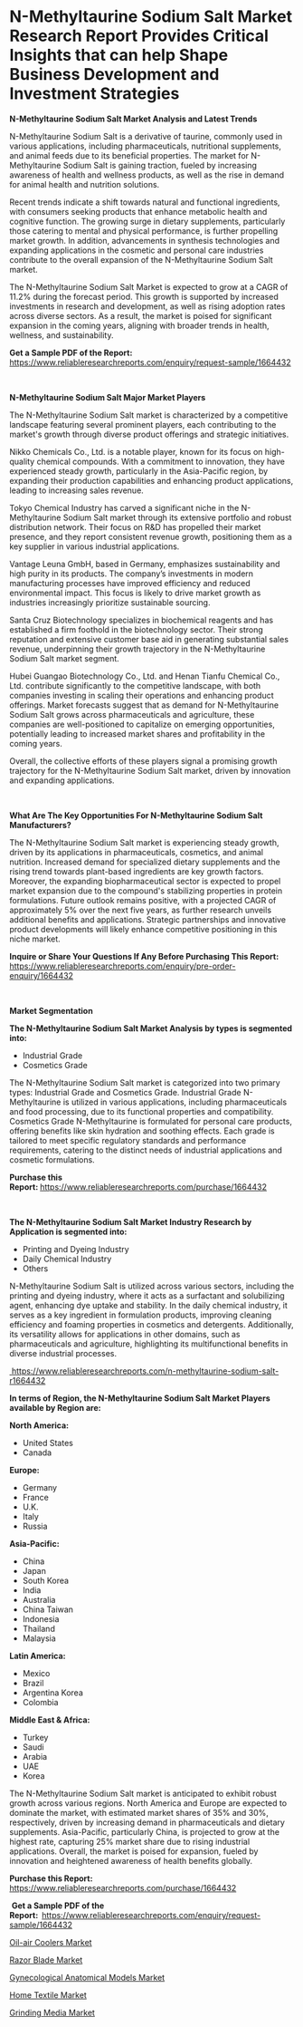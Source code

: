 <p><h1>N-Methyltaurine Sodium Salt Market Research Report Provides Critical Insights that can help Shape Business Development and Investment Strategies</h1></p><p><strong>N-Methyltaurine Sodium Salt Market Analysis and Latest Trends</strong></p>
<p><p>N-Methyltaurine Sodium Salt is a derivative of taurine, commonly used in various applications, including pharmaceuticals, nutritional supplements, and animal feeds due to its beneficial properties. The market for N-Methyltaurine Sodium Salt is gaining traction, fueled by increasing awareness of health and wellness products, as well as the rise in demand for animal health and nutrition solutions. </p><p>Recent trends indicate a shift towards natural and functional ingredients, with consumers seeking products that enhance metabolic health and cognitive function. The growing surge in dietary supplements, particularly those catering to mental and physical performance, is further propelling market growth. In addition, advancements in synthesis technologies and expanding applications in the cosmetic and personal care industries contribute to the overall expansion of the N-Methyltaurine Sodium Salt market.</p><p>The N-Methyltaurine Sodium Salt Market is expected to grow at a CAGR of 11.2% during the forecast period. This growth is supported by increased investments in research and development, as well as rising adoption rates across diverse sectors. As a result, the market is poised for significant expansion in the coming years, aligning with broader trends in health, wellness, and sustainability.</p></p>
<p><strong>Get a Sample PDF of the Report:&nbsp;</strong> <a href="https://www.reliableresearchreports.com/enquiry/request-sample/1664432?utm_campaign=24&utm_medium=2&utm_source=Github&utm_content=ia&utm_term=16122024&utm_id=n-methyltaurine-sodium-salt">https://www.reliableresearchreports.com/enquiry/request-sample/1664432</a></p>
<p>&nbsp;</p>
<p><strong>N-Methyltaurine Sodium Salt Major Market Players</strong></p>
<p><p>The N-Methyltaurine Sodium Salt market is characterized by a competitive landscape featuring several prominent players, each contributing to the market's growth through diverse product offerings and strategic initiatives. </p><p>Nikko Chemicals Co., Ltd. is a notable player, known for its focus on high-quality chemical compounds. With a commitment to innovation, they have experienced steady growth, particularly in the Asia-Pacific region, by expanding their production capabilities and enhancing product applications, leading to increasing sales revenue.</p><p>Tokyo Chemical Industry has carved a significant niche in the N-Methyltaurine Sodium Salt market through its extensive portfolio and robust distribution network. Their focus on R&D has propelled their market presence, and they report consistent revenue growth, positioning them as a key supplier in various industrial applications.</p><p>Vantage Leuna GmbH, based in Germany, emphasizes sustainability and high purity in its products. The company’s investments in modern manufacturing processes have improved efficiency and reduced environmental impact. This focus is likely to drive market growth as industries increasingly prioritize sustainable sourcing.</p><p>Santa Cruz Biotechnology specializes in biochemical reagents and has established a firm foothold in the biotechnology sector. Their strong reputation and extensive customer base aid in generating substantial sales revenue, underpinning their growth trajectory in the N-Methyltaurine Sodium Salt market segment.</p><p>Hubei Guangao Biotechnology Co., Ltd. and Henan Tianfu Chemical Co., Ltd. contribute significantly to the competitive landscape, with both companies investing in scaling their operations and enhancing product offerings. Market forecasts suggest that as demand for N-Methyltaurine Sodium Salt grows across pharmaceuticals and agriculture, these companies are well-positioned to capitalize on emerging opportunities, potentially leading to increased market shares and profitability in the coming years. </p><p>Overall, the collective efforts of these players signal a promising growth trajectory for the N-Methyltaurine Sodium Salt market, driven by innovation and expanding applications.</p></p>
<p>&nbsp;</p>
<p><strong>What Are The Key Opportunities For N-Methyltaurine Sodium Salt Manufacturers?</strong></p>
<p><p>The N-Methyltaurine Sodium Salt market is experiencing steady growth, driven by its applications in pharmaceuticals, cosmetics, and animal nutrition. Increased demand for specialized dietary supplements and the rising trend towards plant-based ingredients are key growth factors. Moreover, the expanding biopharmaceutical sector is expected to propel market expansion due to the compound's stabilizing properties in protein formulations. Future outlook remains positive, with a projected CAGR of approximately 5% over the next five years, as further research unveils additional benefits and applications. Strategic partnerships and innovative product developments will likely enhance competitive positioning in this niche market.</p></p>
<p><strong>Inquire or Share Your Questions If Any Before Purchasing This Report:</strong> <a href="https://www.reliableresearchreports.com/enquiry/pre-order-enquiry/1664432?utm_campaign=24&utm_medium=2&utm_source=Github&utm_content=ia&utm_term=16122024&utm_id=n-methyltaurine-sodium-salt">https://www.reliableresearchreports.com/enquiry/pre-order-enquiry/1664432</a></p>
<p>&nbsp;</p>
<p><strong>Market Segmentation</strong></p>
<p><strong>The N-Methyltaurine Sodium Salt Market Analysis by types is segmented into:</strong></p>
<p><ul><li>Industrial Grade</li><li>Cosmetics Grade</li></ul></p>
<p><p>The N-Methyltaurine Sodium Salt market is categorized into two primary types: Industrial Grade and Cosmetics Grade. Industrial Grade N-Methyltaurine is utilized in various applications, including pharmaceuticals and food processing, due to its functional properties and compatibility. Cosmetics Grade N-Methyltaurine is formulated for personal care products, offering benefits like skin hydration and soothing effects. Each grade is tailored to meet specific regulatory standards and performance requirements, catering to the distinct needs of industrial applications and cosmetic formulations.</p></p>
<p><strong>Purchase this Report:&nbsp;</strong><a href="https://www.reliableresearchreports.com/purchase/1664432?utm_campaign=24&utm_medium=2&utm_source=Github&utm_content=ia&utm_term=16122024&utm_id=n-methyltaurine-sodium-salt">https://www.reliableresearchreports.com/purchase/1664432</a></p>
<p>&nbsp;</p>
<p><strong>The N-Methyltaurine Sodium Salt Market Industry Research by Application is segmented into:</strong></p>
<p><ul><li>Printing and Dyeing Industry</li><li>Daily Chemical Industry</li><li>Others</li></ul></p>
<p><p>N-Methyltaurine Sodium Salt is utilized across various sectors, including the printing and dyeing industry, where it acts as a surfactant and solubilizing agent, enhancing dye uptake and stability. In the daily chemical industry, it serves as a key ingredient in formulation products, improving cleaning efficiency and foaming properties in cosmetics and detergents. Additionally, its versatility allows for applications in other domains, such as pharmaceuticals and agriculture, highlighting its multifunctional benefits in diverse industrial processes.</p></p>
<p><a href="https://www.reliableresearchreports.com/n-methyltaurine-sodium-salt-r1664432?utm_campaign=24&utm_medium=2&utm_source=Github&utm_content=ia&utm_term=16122024&utm_id=n-methyltaurine-sodium-salt">&nbsp;https://www.reliableresearchreports.com/n-methyltaurine-sodium-salt-r1664432</a></p>
<p><strong>In terms of Region, the N-Methyltaurine Sodium Salt Market Players available by Region are:</strong></p>
<p>
    <p> <strong> North America: </strong>
        <ul>
            <li>United States</li>
            <li>Canada</li>
        </ul>
        </p> 
    <p> <strong> Europe: </strong>
        <ul>
            <li>Germany</li>
            <li>France</li>
            <li>U.K.</li>
            <li>Italy</li>
            <li>Russia</li>
        </ul>
        </p> 
    <p> <strong> Asia-Pacific: </strong>
        <ul>
            <li>China</li>
            <li>Japan</li>
            <li>South Korea</li>
            <li>India</li>
            <li>Australia</li>
            <li>China Taiwan</li>
            <li>Indonesia</li>
            <li>Thailand</li>
            <li>Malaysia</li>
        </ul>
        </p> 
    <p> <strong> Latin America: </strong>
        <ul>
            <li>Mexico</li>
            <li>Brazil</li>
            <li>Argentina Korea</li>
            <li>Colombia</li>
        </ul>
        </p> 
    <p> <strong> Middle East & Africa: </strong>
        <ul>
            <li>Turkey</li>
            <li>Saudi</li>
            <li>Arabia</li>
            <li>UAE</li>
            <li>Korea</li>
        </ul>
    </p>
    </p>
<p><p>The N-Methyltaurine Sodium Salt market is anticipated to exhibit robust growth across various regions. North America and Europe are expected to dominate the market, with estimated market shares of 35% and 30%, respectively, driven by increasing demand in pharmaceuticals and dietary supplements. Asia-Pacific, particularly China, is projected to grow at the highest rate, capturing 25% market share due to rising industrial applications. Overall, the market is poised for expansion, fueled by innovation and heightened awareness of health benefits globally.</p></p>
<p><strong>Purchase this Report: </strong><a href="https://www.reliableresearchreports.com/purchase/1664432?utm_campaign=24&utm_medium=2&utm_source=Github&utm_content=ia&utm_term=16122024&utm_id=n-methyltaurine-sodium-salt">https://www.reliableresearchreports.com/purchase/1664432</a></p>
<p>&nbsp;<strong>Get a Sample PDF of the Report:&nbsp;&nbsp;</strong><a href="https://www.reliableresearchreports.com/enquiry/request-sample/1664432?utm_campaign=24&utm_medium=2&utm_source=Github&utm_content=ia&utm_term=16122024&utm_id=n-methyltaurine-sodium-salt">https://www.reliableresearchreports.com/enquiry/request-sample/1664432</a></p>
<p><strong></strong></p>
<p><p><a href="https://github.com/JosephineMcguire65/Market-Research-Report-List-1/blob/main/oil-air-coolers-market.md?utm_campaign=24&utm_medium=2&utm_source=Github&utm_content=ia&utm_term=16122024&utm_id=n-methyltaurine-sodium-salt">Oil-air Coolers Market</a></p><p><a href="https://www.linkedin.com/pulse/razor-blade-market-growth-projections-2024-2031-69-cagr-analysis-atcne?utm_campaign=24&utm_medium=2&utm_source=Github&utm_content=ia&utm_term=16122024&utm_id=n-methyltaurine-sodium-salt">Razor Blade Market</a></p><p><a href="https://github.com/YashRP12/Market-Research-Report-List-6/blob/main/gynecological-anatomical-models-market.md?utm_campaign=24&utm_medium=2&utm_source=Github&utm_content=ia&utm_term=16122024&utm_id=n-methyltaurine-sodium-salt">Gynecological Anatomical Models Market</a></p><p><a href="https://www.linkedin.com/pulse/revenue-insights-growth-forecast-home-textile-industry-od77e?utm_campaign=24&utm_medium=2&utm_source=Github&utm_content=ia&utm_term=16122024&utm_id=n-methyltaurine-sodium-salt">Home Textile Market</a></p><p><a href="https://www.linkedin.com/pulse/grinding-media-market-size-competitive-differentiation-expected-dkqse?utm_campaign=24&utm_medium=2&utm_source=Github&utm_content=ia&utm_term=16122024&utm_id=n-methyltaurine-sodium-salt">Grinding Media Market</a></p></p>